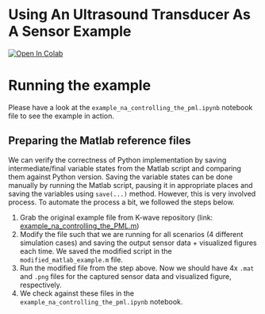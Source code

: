 # Using An Ultrasound Transducer As A Sensor Example

<a target="_blank" href="https://colab.research.google.com/github/waltsims/k-wave-python/blob/HEAD/examples/na_controlling_the_pml/na_controlling_the_pml.ipynb">
  <img src="https://colab.research.google.com/assets/colab-badge.svg" alt="Open In Colab"/>
</a>

# Running the example

Please have a look at the `example_na_controlling_the_pml.ipynb` notebook file to see the example in action.

## Preparing the Matlab reference files

We can verify the correctness of Python implementation by saving intermediate/final variable states from the Matlab script
and comparing them against Python version. Saving the variable states can be done manually by running the Matlab script,
pausing it in appropriate places and saving the variables using `save(...)` method. However, this is very involved process.
To automate the process a bit, we followed the steps below.

1. Grab the original example file from K-wave repository (link: [example_na_controlling_the_PML.m](https://github.com/ucl-bug/k-wave/blob/main/k-Wave/examples/example_na_controlling_the_PML.m))
2. Modify the file such that we are running for all scenarios (4 different simulation cases) and saving the output sensor data + visualized figures each time. We saved the modified script in the `modified_matlab_example.m` file.
3. Run the modified file from the step above. Now we should have 4x `.mat` and `.png` files for the captured sensor data and visualized figure, respectively.
4. We check against these files in the `example_na_controlling_the_pml.ipynb` notebook.
